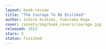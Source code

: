 ```yaml
---
layout: book-review
title: "The Courage To Be Disliked"
author: Ichiro Kishimi, Fumitake Koga
cover: /assets/img/book_covers/courage.jpg
released: 2013
stars: 5
status: Finished
---
```

